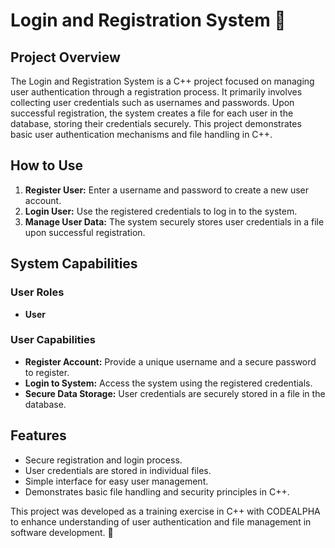 # Login and Registration System 🔐

## Project Overview
The Login and Registration System is a C++ project focused on managing user authentication through a registration process. It primarily involves collecting user credentials such as usernames and passwords. Upon successful registration, the system creates a file for each user in the database, storing their credentials securely. This project demonstrates basic user authentication mechanisms and file handling in C++.

## How to Use
1. **Register User:** Enter a username and password to create a new user account.
2. **Login User:** Use the registered credentials to log in to the system.
3. **Manage User Data:** The system securely stores user credentials in a file upon successful registration.

## System Capabilities
### User Roles
- **User**

### User Capabilities
- **Register Account:** Provide a unique username and a secure password to register.
- **Login to System:** Access the system using the registered credentials.
- **Secure Data Storage:** User credentials are securely stored in a file in the database.

## Features
- Secure registration and login process.
- User credentials are stored in individual files.
- Simple interface for easy user management.
- Demonstrates basic file handling and security principles in C++.

This project was developed as a training exercise in C++ with CODEALPHA to enhance understanding of user authentication and file management in software development. 💾
